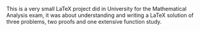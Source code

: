 This is a very small LaTeX project did in University for the Mathematical Analysis exam, it was about understanding and writing a LaTeX solution of three problems, two proofs and one extensive function study.

